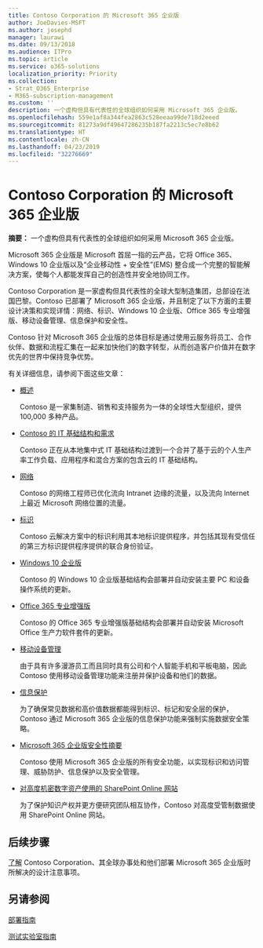 ```yaml
---
title: Contoso Corporation 的 Microsoft 365 企业版
author: JoeDavies-MSFT
ms.author: josephd
manager: laurawi
ms.date: 09/13/2018
ms.audience: ITPro
ms.topic: article
ms.service: o365-solutions
localization_priority: Priority
ms.collection:
- Strat_O365_Enterprise
- M365-subscription-management
ms.custom: ''
description: 一个虚构但具有代表性的全球组织如何采用 Microsoft 365 企业版。
ms.openlocfilehash: 559e1af8a344fea2863c528eeaa99de718d2eeed
ms.sourcegitcommit: 81273a9df49647286235b187fa2213c5ec7e8b62
ms.translationtype: HT
ms.contentlocale: zh-CN
ms.lasthandoff: 04/23/2019
ms.locfileid: "32276669"
---
```

# <a name="microsoft-365-enterprise-for-the-contoso-corporation"></a>Contoso Corporation 的 Microsoft 365 企业版

**摘要：** 一个虚构但具有代表性的全球组织如何采用 Microsoft 365 企业版。

Microsoft 365 企业版是 Microsoft 首屈一指的云产品，它将 Office 365、Windows 10 企业版以及“企业移动性 + 安全性”(EMS) 整合成一个完整的智能解决方案，使每个人都能发挥自己的创造性并安全地协同工作。 

Contoso Corporation 是一家虚构但具代表性的全球大型制造集团，总部设在法国巴黎。Contoso 已部署了 Microsoft 365 企业版，并且制定了以下方面的主要设计决策和实现详情：网络、标识、Windows 10 企业版、Office 365 专业增强版、移动设备管理、信息保护和安全性。 

Contoso 针对 Microsoft 365 企业版的总体目标是通过使用云服务将员工、合作伙伴、数据和流程汇集在一起来加快他们的数字转型，从而创造客户价值并在数字优先的世界中保持竞争优势。

有关详细信息，请参阅下面这些文章：

- [概述](contoso-overview.md)

  Contoso 是一家集制造、销售和支持服务为一体的全球性大型组织，提供 100,000 多种产品。

- [Contoso 的 IT 基础结构和需求](contoso-infra-needs.md)

  Contoso 正在从本地集中式 IT 基础结构过渡到一个合并了基于云的个人生产率工作负载、应用程序和混合方案的包含云的 IT 基础结构。

- [网络](contoso-networking.md)

  Contoso 的网络工程师已优化流向 Intranet 边缘的流量，以及流向 Internet 上最近 Microsoft 网络位置的流量。

- [标识](contoso-identity.md)

  Contoso 云解决方案中的标识利用其本地标识提供程序，并包括其现有受信任的第三方标识提供程序提供的联合身份验证。

- [Windows 10 企业版](contoso-win10.md)

  Contoso 的 Windows 10 企业版基础结构会部署并自动安装主要 PC 和设备操作系统的更新。

- [Office 365 专业增强版](contoso-o365pp.md)

  Contoso 的 Office 365 专业增强版基础结构会部署并自动安装 Microsoft Office 生产力软件套件的更新。

- [移动设备管理](contoso-mdm.md)

  由于具有许多漫游员工而且同时具有公司和个人智能手机和平板电脑，因此 Contoso 使用移动设备管理功能来注册并保护设备和他们的数据。

- [信息保护](contoso-info-protect.md)

  为了确保常见数据和高价值数据都能得到标识、标记和安全层的保护，Contoso 通过 Microsoft 365 企业版的信息保护功能来强制实施数据安全策略。

- [Microsoft 365 企业版安全性摘要](contoso-security-summary.md)

  Contoso 使用 Microsoft 365 企业版的所有安全功能，以实现标识和访问管理、威胁防护、信息保护以及安全管理。

- [对高度机密数字资产使用的 SharePoint Online 网站](contoso-sharepoint-online-site-for-highly-confidential-assets.md)

  为了保护知识产权并更方便研究团队相互协作，Contoso 对高度受管制数据使用 SharePoint Online 网站。


## <a name="next-step"></a>后续步骤

[了解](contoso-overview.md) Contoso Corporation、其全球办事处和他们部署 Microsoft 365 企业版时所解决的设计注意事项。


## <a name="see-also"></a>另请参阅

[部署指南](deploy-microsoft-365-enterprise.md)

[测试实验室指南](m365-enterprise-test-lab-guides.md)


